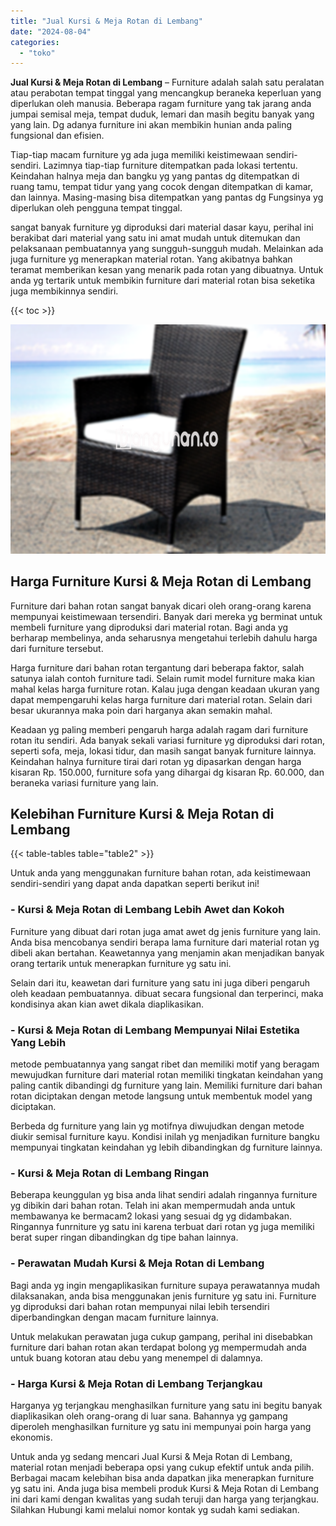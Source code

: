 ```yaml
---
title: "Jual Kursi & Meja Rotan di Lembang"
date: "2024-08-04"
categories: 
  - "toko"
---
```


**Jual Kursi & Meja Rotan di Lembang** – Furniture adalah salah satu peralatan atau perabotan tempat tinggal yang mencangkup beraneka keperluan yang diperlukan oleh manusia. Beberapa ragam furniture yang tak jarang anda jumpai semisal meja, tempat duduk, lemari dan masih begitu banyak yang yang lain. Dg adanya furniture ini akan membikin hunian anda paling fungsional dan efisien.

Tiap-tiap macam furniture yg ada juga memiliki keistimewaan sendiri-sendiri. Lazimnya tiap-tiap furniture ditempatkan pada lokasi tertentu. Keindahan halnya meja dan bangku yg yang pantas dg ditempatkan di ruang tamu, tempat tidur yang yang cocok dengan ditempatkan di kamar, dan lainnya. Masing-masing bisa ditempatkan yang pantas dg Fungsinya yg diperlukan oleh pengguna tempat tinggal.

sangat banyak furniture yg diproduksi dari material dasar kayu, perihal ini berakibat dari material yang satu ini amat mudah untuk ditemukan dan pelaksanaan pembuatannya yang sungguh-sungguh mudah. Melainkan ada juga furniture yg menerapkan material rotan. Yang akibatnya bahkan teramat memberikan kesan yang menarik pada rotan yang dibuatnya. Untuk anda yg tertarik untuk membikin furniture dari material rotan bisa seketika juga membikinnya sendiri.

{{< toc >}}

![Jual Kursi & Meja Rotan di Lembang](/images/kursi-meja-rotan-murah34.png)

## Harga Furniture Kursi & Meja Rotan di Lembang

Furniture dari bahan rotan sangat banyak dicari oleh orang-orang karena mempunyai keistimewaan tersendiri. Banyak dari mereka yg berminat untuk membeli furniture yang diproduksi dari material rotan. Bagi anda yg berharap membelinya, anda seharusnya mengetahui terlebih dahulu harga dari furniture tersebut.

Harga furniture dari bahan rotan tergantung dari beberapa faktor, salah satunya ialah contoh furniture tadi. Selain rumit model furniture maka kian mahal kelas harga furniture rotan. Kalau juga dengan keadaan ukuran yang dapat mempengaruhi kelas harga furniture dari material rotan. Selain dari besar ukurannya maka poin dari harganya akan semakin mahal.

Keadaan yg paling memberi pengaruh harga adalah ragam dari furniture rotan itu sendiri. Ada banyak sekali variasi furniture yg diproduksi dari rotan, seperti sofa, meja, lokasi tidur, dan masih sangat banyak furniture lainnya. Keindahan halnya furniture tirai dari rotan yg dipasarkan dengan harga kisaran Rp. 150.000, furniture sofa yang dihargai dg kisaran Rp. 60.000, dan beraneka variasi furniture yang lain.

## Kelebihan Furniture Kursi & Meja Rotan di Lembang

{{< table-tables table="table2" >}}

Untuk anda yang menggunakan furniture bahan rotan, ada keistimewaan sendiri-sendiri yang dapat anda dapatkan seperti berikut ini!

### \- Kursi & Meja Rotan di Lembang Lebih Awet dan Kokoh

Furniture yang dibuat dari rotan juga amat awet dg jenis furniture yang lain. Anda bisa mencobanya sendiri berapa lama furniture dari material rotan yg dibeli akan bertahan. Keawetannya yang menjamin akan menjadikan banyak orang tertarik untuk menerapkan furniture yg satu ini.

Selain dari itu, keawetan dari furniture yang satu ini juga diberi pengaruh oleh keadaan pembuatannya. dibuat secara fungsional dan terperinci, maka kondisinya akan kian awet dikala diaplikasikan.

### \- Kursi & Meja Rotan di Lembang Mempunyai Nilai Estetika Yang Lebih

metode pembuatannya yang sangat ribet dan memiliki motif yang beragam mewujudkan furniture dari material rotan memiliki tingkatan keindahan yang paling cantik dibandingi dg furniture yang lain. Memiliki furniture dari bahan rotan diciptakan dengan metode langsung untuk membentuk model yang diciptakan.

Berbeda dg furniture yang lain yg motifnya diwujudkan dengan metode diukir semisal furniture kayu. Kondisi inilah yg menjadikan furniture bangku mempunyai tingkatan keindahan yg lebih dibandingkan dg furniture lainnya.

### \- Kursi & Meja Rotan di Lembang Ringan

Beberapa keunggulan yg bisa anda lihat sendiri adalah ringannya furniture yg dibikin dari bahan rotan. Telah ini akan mempermudah anda untuk membawanya ke bermacam2 lokasi yang sesuai dg yg didambakan. Ringannya funrniture yg satu ini karena terbuat dari rotan yg juga memiliki berat super ringan dibandingkan dg tipe bahan lainnya.

### \- Perawatan Mudah Kursi & Meja Rotan di Lembang

Bagi anda yg ingin mengaplikasikan furniture supaya perawatannya mudah dilaksanakan, anda bisa menggunakan jenis furniture yg satu ini. Furniture yg diproduksi dari bahan rotan mempunyai nilai lebih tersendiri diperbandingkan dengan macam furniture lainnya.

Untuk melakukan perawatan juga cukup gampang, perihal ini disebabkan furniture dari bahan rotan akan terdapat bolong yg mempermudah anda untuk buang kotoran atau debu yang menempel di dalamnya.

### \- Harga Kursi & Meja Rotan di Lembang Terjangkau

Harganya yg terjangkau menghasilkan furniture yang satu ini begitu banyak diaplikasikan oleh orang-orang di luar sana. Bahannya yg gampang diperoleh menghasilkan furniture yg satu ini mempunyai poin harga yang ekonomis.

Untuk anda yg sedang mencari Jual Kursi & Meja Rotan di Lembang, material rotan menjadi beberapa opsi yang cukup efektif untuk anda pilih. Berbagai macam kelebihan bisa anda dapatkan jika menerapkan furniture yg satu ini. Anda juga bisa membeli produk Kursi & Meja Rotan di Lembang ini dari kami dengan kwalitas yang sudah teruji dan harga yang terjangkau. Silahkan Hubungi kami melalui nomor kontak yg sudah kami sediakan.
